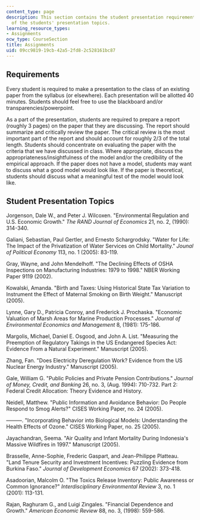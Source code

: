 ```yaml
---
content_type: page
description: This section contains the student presentation requirements and a list
  of the students' presentation topics.
learning_resource_types:
- Assignments
ocw_type: CourseSection
title: Assignments
uid: 09cc9819-19cb-42a5-2fd8-2c528161bc87
---
```


Requirements
------------

Every student is required to make a presentation to the class of an existing paper from the syllabus (or elsewhere). Each presentation will be allotted 40 minutes. Students should feel free to use the blackboard and/or transparencies/powerpoint.

As a part of the presentation, students are required to prepare a report (roughly 3 pages) on the paper that they are discussing. The report should summarize and critically review the paper. The critical review is the most important part of the report and should account for roughly 2/3 of the total length. Students should concentrate on evaluating the paper with the criteria that we have discussed in class. Where appropriate, discuss the appropriateness/insightfulness of the model and/or the credibility of the empirical approach. If the paper does not have a model, students may want to discuss what a good model would look like. If the paper is theoretical, students should discuss what a meaningful test of the model would look like.

Student Presentation Topics
---------------------------

Jorgenson, Dale W., and Peter J. Wilcoxen. "Environmental Regulation and U.S. Economic Growth." _The RAND Journal of Economics_ 21, no. 2, (1990): 314-340.

Galiani, Sebastian, Paul Gertler, and Ernesto Schargrodsky. "Water for Life: The Impact of the Privatization of Water Services on Child Mortality." _Jounal of Political Economy_ 113, no. 1 (2005): 83-119.

Gray, Wayne, and John Mendelhoff. "The Declining Effects of OSHA Inspections on Manufacturing Industries: 1979 to 1998." NBER Working Paper 9119 (2002).

Kowalski, Amanda. "Birth and Taxes: Using Historical State Tax Variation to Instrument the Effect of Maternal Smoking on Birth Weight." Manuscript (2005).

Lynne, Gary D., Patricia Conroy, and Frederick J. Prochaska. "Economic Valuation of Marsh Areas for Marine Production Processes." _Journal of Environmental Economics and Management_ 8, (1981): 175-186.

Margolis, Michael, Daniel E. Osgood, and John A. List. "Measuring the Preemption of Regulatory Takings in the US Endangered Species Act: Evidence From a Natural Experiment." Manuscript (2005).

Zhang, Fan. "Does Electricity Deregulation Work? Evidence from the US Nuclear Energy Industry." Manuscript (2005).

Gale, William G. "Public Policies and Private Pension Contributions." _Journal of Money, Credit, and Banking_ 26, no. 3, (Aug. 1994): 710-732. Part 2: Federal Credit Allocation: Theory Evidence and History.

Neidell, Matthew. "Public Information and Avoidance Behavior: Do People Respond to Smog Alerts?" CISES Working Paper, no. 24 (2005).

———. "Incorporating Behavior into Biological Models: Understanding the Health Effects of Ozone." CISES Working Paper, no. 25 (2005).

Jayachandran, Seema. "Air Quality and Infant Mortality During Indonesia's Massive Wildfires in 1997." Manuscript (2005).

Brasselle, Anne-Sophie, Frederic Gaspart, and Jean-Philippe Platteau. "Land Tenure Security and Investment Incentives: Puzzling Evidence from Burkina Faso." _Journal of Development Economics_ 67 (2002): 373-418.

Asadoorian, Malcolm O. "The Toxics Release Inventory: Public Awareness or Common Ignorance?" _Interdisciplinary Environmental Review_ 3, no. 1 (2001): 113-131.

Rajan, Raghuram G., and Luigi Zingales. "Financial Dependence and Growth." _American Economic Review_ 88, no. 3, (1998): 559-586.